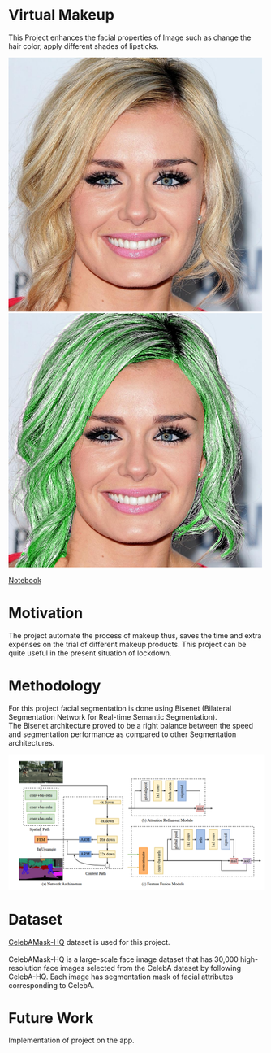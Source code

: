 # Virtual Makeup

This Project enhances the facial properties of Image such as change the hair color, apply different shades of lipsticks.

 <p float="left">
 <img src="https://github.com/sauravakolia/VirtualMakeup/blob/main/orig.png" width="500">
 <img src="https://github.com/sauravakolia/VirtualMakeup/blob/main/hair.png" width="500" >
 </p>

<a href="https://github.com/sauravakolia/VirtualMakeup/blob/main/Makeup.ipynb">Notebook</a>

 # Motivation
The project automate the process of makeup thus, saves the time and extra expenses on the trial of different makeup products. This project can be quite useful in the present situation of lockdown.

# Methodology
For this project facial segmentation is done using Bisenet (Bilateral Segmentation Network for Real-time Semantic Segmentation). </br>
The Bisenet architecture proved to be  a right balance between the speed and segmentation performance as compared to other Segmentation architectures.</br>

<img src="https://github.com/sauravakolia/VirtualMakeup/blob/main/bisenet.png">

# Dataset
<a href="https://github.com/switchablenorms/CelebAMask-HQ">CelebAMask-HQ</a> dataset is used for this project.</br>
</br>
CelebAMask-HQ is a large-scale face image dataset that has 30,000 high-resolution face images selected from the CelebA dataset by following CelebA-HQ. Each image has segmentation mask of facial attributes corresponding to CelebA.

# Future Work
Implementation of project on the app.
